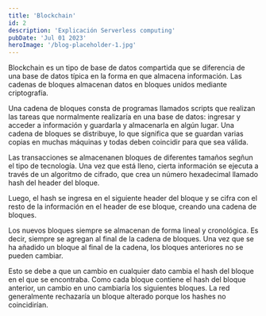 ```yaml
---
title: 'Blockchain'
id: 2
description: 'Explicación Serverless computing'
pubDate: 'Jul 01 2023'
heroImage: '/blog-placeholder-1.jpg'
---
```



Blockchain es un tipo de base de datos compartida que se diferencia de una base de datos típica en la forma en que almacena información. Las cadenas de bloques almacenan datos en bloques unidos mediante criptografía.

Una cadena de bloques consta de programas llamados scripts que realizan las tareas que normalmente realizaría en una base de datos: ingresar y acceder a información y guardarla y almacenarla en algún lugar. Una cadena de bloques se distribuye, lo que significa que se guardan varias copias en muchas máquinas y todas deben coincidir para que sea válida.

Las transacciones se almacenanen bloques de diferentes tamaños segñun el tipo de tecnología. Una vez que está lleno, cierta información se ejecuta a través de un algoritmo de cifrado, que crea un número hexadecimal llamado hash del header del bloque.

Luego, el hash se ingresa en el siguiente header del bloque y se cifra con el resto de la información en el header de ese bloque, creando una cadena de bloques.

Los nuevos bloques siempre se almacenan de forma lineal y cronológica. Es decir, siempre se agregan al final de la cadena de bloques. Una vez que se ha añadido un bloque al final de la cadena, los bloques anteriores no se pueden cambiar.

Esto se debe a que un cambio en cualquier dato cambia el hash del bloque en el que se encontraba. Como cada bloque contiene el hash del bloque anterior, un cambio en uno cambiaría los siguientes bloques. La red generalmente rechazaría un bloque alterado porque los hashes no coincidirían.